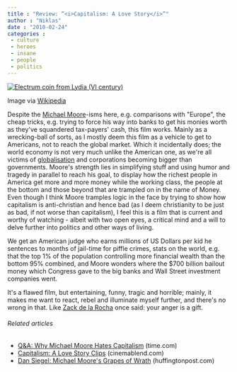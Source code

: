 ```yaml
---
title : "Review: ”<i>Capitalism: A Love Story</i>”"
author : "Niklas"
date : "2010-02-24"
categories : 
 - culture
 - heroes
 - insane
 - people
 - politics
---
```


[![Electrum coin from Lydia (VI century)](http://upload.wikimedia.org/wikipedia/commons/thumb/a/ae/BMC_06.jpg/300px-BMC_06.jpg "Electrum coin from Lydia (VI century)")](http://commons.wikipedia.org/wiki/Image:BMC_06.jpg)

Image via [Wikipedia](http://commons.wikipedia.org/wiki/Image:BMC_06.jpg)

Despite the [Michael Moore](http://en.wikipedia.org/wiki/Michael_Moore "Michael Moore")\-isms here, e.g. comparisons with "Europe", the cheap tricks, e.g. trying to force his way into banks to get his monies worth as they've squandered tax-payers' cash, this film works. Mainly as a wrecking-ball of sorts, as I mostly deem this film as a vehicle to get to Americans, not to reach the global market. Which it incidentally does; the world economy is not very much unlike the American one, as we're all victims of [globalisation](http://en.wikipedia.org/wiki/Globalization "Globalization") and corporations becoming bigger than governments. Moore's strength lies in simplifying stuff and using humor and tragedy in parallel to reach his goal, to display how the richest people in America get more and more money while the working class, the people at the bottom and those beyond that are trampled on in the name of Money. Even though I think Moore tramples logic in the face by trying to show how capitalism is anti-christian and hence bad (as I deem christianity to be just as bad, if not worse than capitalism), I feel this is a film that is current and worthy of watching - albeit with two open eyes, a critical mind and a will to delve further into politics and other ways of living.

We get an American judge who earns millions of US Dollars per kid he sentences to months of jail-time for piffle crimes, stats on the world, e.g. that the top 1% of the population controlling more financial wealth than the bottom 95% combined, and Moore wonders where the $700 billion bailout money which Congress gave to the big banks and Wall Street investment companies went.

It's a flawed film, but entertaining, funny, tragic and horrible; mainly, it makes me want to react, rebel and illuminate myself further, and there's no wrong in that. Like [Zack de la Rocha](http://en.wikipedia.org/wiki/Zack_de_la_Rocha "Zack de la Rocha") once said: your anger is a gift.

###### Related articles

- [Q&A: Why Michael Moore Hates Capitalism](http://r.zemanta.com/?u=http%3A//www.time.com/time/business/article/0%2C8599%2C1926356%2C00.html%3Fxid%3Drss-business&a=8012454&rid=36e61fb5-b3ff-4635-bc23-30240348ec00&e=426b26ee3efbc898ad123ffb28e43565) (time.com)
- [Capitalism: A Love Story Clips](http://www.cinemablend.com/new/Capitalism-A-Love-Story-Clips-14891.html) (cinemablend.com)
- [Dan Siegel: Michael Moore's Grapes of Wrath](http://www.huffingtonpost.com/dan-siegel/michael-moores-grapes-of_b_309146.html) (huffingtonpost.com)
